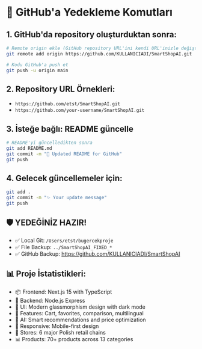 # 🚀 GitHub'a Yedekleme Komutları

## 1. GitHub'da repository oluşturduktan sonra:

```bash
# Remote origin ekle (GitHub repository URL'ini kendi URL'inizle değiştirin)
git remote add origin https://github.com/KULLANICIADI/SmartShopAI.git

# Kodu GitHub'a push et
git push -u origin main
```

## 2. Repository URL Örnekleri:
- `https://github.com/etst/SmartShopAI.git`
- `https://github.com/your-username/SmartShopAI.git`

## 3. İsteğe bağlı: README güncelle
```bash
# README'yi güncelledikten sonra
git add README.md
git commit -m "📝 Updated README for GitHub"
git push
```

## 4. Gelecek güncellemeler için:
```bash
git add .
git commit -m "✨ Your update message"
git push
```

## 🛡️ YEDEĞİNİZ HAZIR!
- ✅ Local Git: `/Users/etst/bugercekproje`
- ✅ File Backup: `../SmartShopAI_FIXED_*`
- ✅ GitHub Backup: https://github.com/KULLANICIADI/SmartShopAI

## 📊 Proje İstatistikleri:
- 📦 Frontend: Next.js 15 with TypeScript
- 🔧 Backend: Node.js Express
- 🎨 UI: Modern glassmorphism design with dark mode
- 🛒 Features: Cart, favorites, comparison, multilingual
- 🤖 AI: Smart recommendations and price optimization
- 📱 Responsive: Mobile-first design
- 🏪 Stores: 6 major Polish retail chains
- 📊 Products: 70+ products across 13 categories 